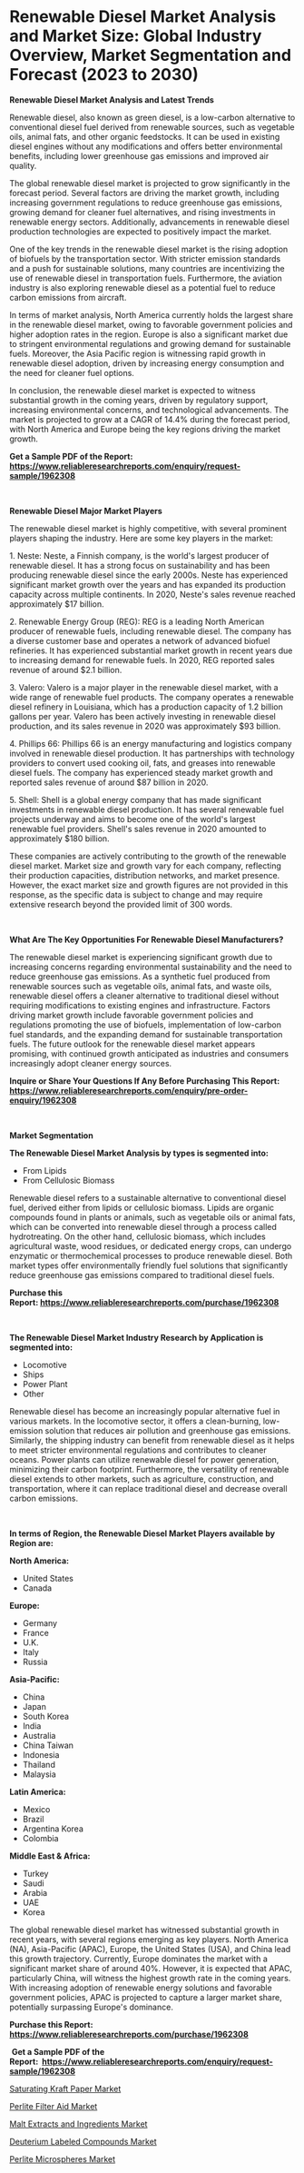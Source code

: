 <p><h1>Renewable Diesel Market Analysis and Market Size: Global Industry Overview, Market Segmentation and Forecast (2023 to 2030)</h1></p><p><strong>Renewable Diesel Market Analysis and Latest Trends</strong></p>
<p><p>Renewable diesel, also known as green diesel, is a low-carbon alternative to conventional diesel fuel derived from renewable sources, such as vegetable oils, animal fats, and other organic feedstocks. It can be used in existing diesel engines without any modifications and offers better environmental benefits, including lower greenhouse gas emissions and improved air quality.</p><p>The global renewable diesel market is projected to grow significantly in the forecast period. Several factors are driving the market growth, including increasing government regulations to reduce greenhouse gas emissions, growing demand for cleaner fuel alternatives, and rising investments in renewable energy sectors. Additionally, advancements in renewable diesel production technologies are expected to positively impact the market.</p><p>One of the key trends in the renewable diesel market is the rising adoption of biofuels by the transportation sector. With stricter emission standards and a push for sustainable solutions, many countries are incentivizing the use of renewable diesel in transportation fuels. Furthermore, the aviation industry is also exploring renewable diesel as a potential fuel to reduce carbon emissions from aircraft.</p><p>In terms of market analysis, North America currently holds the largest share in the renewable diesel market, owing to favorable government policies and higher adoption rates in the region. Europe is also a significant market due to stringent environmental regulations and growing demand for sustainable fuels. Moreover, the Asia Pacific region is witnessing rapid growth in renewable diesel adoption, driven by increasing energy consumption and the need for cleaner fuel options.</p><p>In conclusion, the renewable diesel market is expected to witness substantial growth in the coming years, driven by regulatory support, increasing environmental concerns, and technological advancements. The market is projected to grow at a CAGR of 14.4% during the forecast period, with North America and Europe being the key regions driving the market growth.</p></p>
<p><strong>Get a Sample PDF of the Report:&nbsp; <a href="https://www.reliableresearchreports.com/enquiry/request-sample/1962308">https://www.reliableresearchreports.com/enquiry/request-sample/1962308</a></strong></p>
<p>&nbsp;</p>
<p><strong>Renewable Diesel Major Market Players</strong></p>
<p><p>The renewable diesel market is highly competitive, with several prominent players shaping the industry. Here are some key players in the market:</p><p>1. Neste: Neste, a Finnish company, is the world's largest producer of renewable diesel. It has a strong focus on sustainability and has been producing renewable diesel since the early 2000s. Neste has experienced significant market growth over the years and has expanded its production capacity across multiple continents. In 2020, Neste's sales revenue reached approximately $17 billion.</p><p>2. Renewable Energy Group (REG): REG is a leading North American producer of renewable fuels, including renewable diesel. The company has a diverse customer base and operates a network of advanced biofuel refineries. It has experienced substantial market growth in recent years due to increasing demand for renewable fuels. In 2020, REG reported sales revenue of around $2.1 billion.</p><p>3. Valero: Valero is a major player in the renewable diesel market, with a wide range of renewable fuel products. The company operates a renewable diesel refinery in Louisiana, which has a production capacity of 1.2 billion gallons per year. Valero has been actively investing in renewable diesel production, and its sales revenue in 2020 was approximately $93 billion.</p><p>4. Phillips 66: Phillips 66 is an energy manufacturing and logistics company involved in renewable diesel production. It has partnerships with technology providers to convert used cooking oil, fats, and greases into renewable diesel fuels. The company has experienced steady market growth and reported sales revenue of around $87 billion in 2020.</p><p>5. Shell: Shell is a global energy company that has made significant investments in renewable diesel production. It has several renewable fuel projects underway and aims to become one of the world's largest renewable fuel providers. Shell's sales revenue in 2020 amounted to approximately $180 billion.</p><p>These companies are actively contributing to the growth of the renewable diesel market. Market size and growth vary for each company, reflecting their production capacities, distribution networks, and market presence. However, the exact market size and growth figures are not provided in this response, as the specific data is subject to change and may require extensive research beyond the provided limit of 300 words.</p></p>
<p>&nbsp;</p>
<p><strong>What Are The Key Opportunities For Renewable Diesel Manufacturers?</strong></p>
<p><p>The renewable diesel market is experiencing significant growth due to increasing concerns regarding environmental sustainability and the need to reduce greenhouse gas emissions. As a synthetic fuel produced from renewable sources such as vegetable oils, animal fats, and waste oils, renewable diesel offers a cleaner alternative to traditional diesel without requiring modifications to existing engines and infrastructure. Factors driving market growth include favorable government policies and regulations promoting the use of biofuels, implementation of low-carbon fuel standards, and the expanding demand for sustainable transportation fuels. The future outlook for the renewable diesel market appears promising, with continued growth anticipated as industries and consumers increasingly adopt cleaner energy sources.</p></p>
<p><strong>Inquire or Share Your Questions If Any Before Purchasing This Report: <a href="https://www.reliableresearchreports.com/enquiry/pre-order-enquiry/1962308">https://www.reliableresearchreports.com/enquiry/pre-order-enquiry/1962308</a></strong></p>
<p>&nbsp;</p>
<p><strong>Market Segmentation</strong></p>
<p><strong>The Renewable Diesel Market Analysis by types is segmented into:</strong></p>
<p><ul><li>From Lipids</li><li>From Cellulosic Biomass</li></ul></p>
<p><p>Renewable diesel refers to a sustainable alternative to conventional diesel fuel, derived either from lipids or cellulosic biomass. Lipids are organic compounds found in plants or animals, such as vegetable oils or animal fats, which can be converted into renewable diesel through a process called hydrotreating. On the other hand, cellulosic biomass, which includes agricultural waste, wood residues, or dedicated energy crops, can undergo enzymatic or thermochemical processes to produce renewable diesel. Both market types offer environmentally friendly fuel solutions that significantly reduce greenhouse gas emissions compared to traditional diesel fuels.</p></p>
<p><strong>Purchase this Report:&nbsp;<a href="https://www.reliableresearchreports.com/purchase/1962308">https://www.reliableresearchreports.com/purchase/1962308</a></strong></p>
<p>&nbsp;</p>
<p><strong>The Renewable Diesel Market Industry Research by Application is segmented into:</strong></p>
<p><ul><li>Locomotive</li><li>Ships</li><li>Power Plant</li><li>Other</li></ul></p>
<p><p>Renewable diesel has become an increasingly popular alternative fuel in various markets. In the locomotive sector, it offers a clean-burning, low-emission solution that reduces air pollution and greenhouse gas emissions. Similarly, the shipping industry can benefit from renewable diesel as it helps to meet stricter environmental regulations and contributes to cleaner oceans. Power plants can utilize renewable diesel for power generation, minimizing their carbon footprint. Furthermore, the versatility of renewable diesel extends to other markets, such as agriculture, construction, and transportation, where it can replace traditional diesel and decrease overall carbon emissions.</p></p>
<p>&nbsp;</p>
<p><strong>In terms of Region, the Renewable Diesel Market Players available by Region are:</strong></p>
<p>
    <p> <strong> North America: </strong>
        <ul>
            <li>United States</li>
            <li>Canada</li>
        </ul>
        </p> 
    <p> <strong> Europe: </strong>
        <ul>
            <li>Germany</li>
            <li>France</li>
            <li>U.K.</li>
            <li>Italy</li>
            <li>Russia</li>
        </ul>
        </p> 
    <p> <strong> Asia-Pacific: </strong>
        <ul>
            <li>China</li>
            <li>Japan</li>
            <li>South Korea</li>
            <li>India</li>
            <li>Australia</li>
            <li>China Taiwan</li>
            <li>Indonesia</li>
            <li>Thailand</li>
            <li>Malaysia</li>
        </ul>
        </p> 
    <p> <strong> Latin America: </strong>
        <ul>
            <li>Mexico</li>
            <li>Brazil</li>
            <li>Argentina Korea</li>
            <li>Colombia</li>
        </ul>
        </p> 
    <p> <strong> Middle East & Africa: </strong>
        <ul>
            <li>Turkey</li>
            <li>Saudi</li>
            <li>Arabia</li>
            <li>UAE</li>
            <li>Korea</li>
        </ul>
    </p>
    </p>
<p><p>The global renewable diesel market has witnessed substantial growth in recent years, with several regions emerging as key players. North America (NA), Asia-Pacific (APAC), Europe, the United States (USA), and China lead this growth trajectory. Currently, Europe dominates the market with a significant market share of around 40%. However, it is expected that APAC, particularly China, will witness the highest growth rate in the coming years. With increasing adoption of renewable energy solutions and favorable government policies, APAC is projected to capture a larger market share, potentially surpassing Europe's dominance.</p></p>
<p><strong>Purchase this Report: <a href="https://www.reliableresearchreports.com/purchase/1962308">https://www.reliableresearchreports.com/purchase/1962308</a></strong></p>
<p>&nbsp;<strong>Get a Sample PDF of the Report:&nbsp;&nbsp;<a href="https://www.reliableresearchreports.com/enquiry/request-sample/1962308">https://www.reliableresearchreports.com/enquiry/request-sample/1962308</a></strong></p>
<p><strong></strong></p>
<p><p><a href="https://github.com/santosh758595/Market-Research-Report-List-2/blob/main/saturating-kraft-paper-market.md">Saturating Kraft Paper Market</a></p><p><a href="https://github.com/rexevange/Market-Research-Report-List-2/blob/main/perlite-filter-aid-market.md">Perlite Filter Aid Market</a></p><p><a href="https://github.com/AKSHATREPORTPRIME/Market-Research-Report-List-2/blob/main/malt-extracts-and-ingredients-market.md">Malt Extracts and Ingredients Market</a></p><p><a href="https://github.com/Chiragrp26/Market-Research-Report-List-2/blob/main/deuterium-labeled-compounds-market.md">Deuterium Labeled Compounds Market</a></p><p><a href="https://github.com/lilstefpacute/Market-Research-Report-List-2/blob/main/perlite-microspheres-market.md">Perlite Microspheres Market</a></p></p>